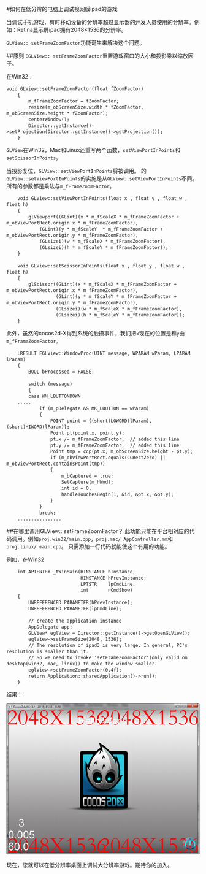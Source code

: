 #如何在低分辨的电脑上调试视网膜ipad的游戏

当调试手机游戏，有时移动设备的分辨率超过显示器的开发人员使用的分辨率。例如：Retina显示屏ipad拥有2048×1536的分辨率。 

`GLView:: setFrameZoomFactor`功能诞生来解决这个问题。

##原则 
`EGLView:: setFrameZoomFactor`重置游戏窗口的大小和投影乘以缩放因子。 

在Win32：

```
void GLView::setFrameZoomFactor(float fZoomFactor)
    {
        m_fFrameZoomFactor = fZoomFactor;
        resize(m_obScreenSize.width * fZoomFactor, m_obScreenSize.height * fZoomFactor);
        centerWindow();
        Director::getInstance()->setProjection(Director::getInstance()->getProjection());
    }
```

`GLView`在Win32，Mac和Linux还重写两个函数，`setViewPortInPoints`和`setScissorInPoints`。 

当投影复位，`GLView::setViewPortInPoints`将被调用。 
的`GLView::setViewPortInPoints`的实施是从`GLView::setViewPortInPoints`不同。 
所有的参数都是乘法与`m_fFrameZoomFactor`。

```
    void GLView::setViewPortInPoints(float x , float y , float w , float h)
    {
        glViewport((GLint)(x * m_fScaleX * m_fFrameZoomFactor + m_obViewPortRect.origin.x * m_fFrameZoomFactor),
            (GLint)(y * m_fScaleY  * m_fFrameZoomFactor + m_obViewPortRect.origin.y * m_fFrameZoomFactor),
            (GLsizei)(w * m_fScaleX * m_fFrameZoomFactor),
            (GLsizei)(h * m_fScaleY * m_fFrameZoomFactor));
    }

    void GLView::setScissorInPoints(float x , float y , float w , float h)
    {
        glScissor((GLint)(x * m_fScaleX * m_fFrameZoomFactor + m_obViewPortRect.origin.x * m_fFrameZoomFactor),
                  (GLint)(y * m_fScaleY * m_fFrameZoomFactor + m_obViewPortRect.origin.y * m_fFrameZoomFactor),
                  (GLsizei)(w * m_fScaleX * m_fFrameZoomFactor),
                  (GLsizei)(h * m_fScaleY * m_fFrameZoomFactor));
    }
```

此外，虽然的cocos2d-X得到系统的触摸事件，我们把`x`现在的位置是和`y`由`m_fFrameZoomFactor`。

```
    LRESULT EGLView::WindowProc(UINT message, WPARAM wParam, LPARAM lParam)
    {
        BOOL bProcessed = FALSE;

        switch (message)
        {
        case WM_LBUTTONDOWN:
    .....
            if (m_pDelegate && MK_LBUTTON == wParam)
            {
                POINT point = {(short)LOWORD(lParam), (short)HIWORD(lParam)};
                Point pt(point.x, point.y);
                pt.x /= m_fFrameZoomFactor;  // added this line
                pt.y /= m_fFrameZoomFactor;  // added this line
                Point tmp = ccp(pt.x, m_obScreenSize.height - pt.y);
                if (m_obViewPortRect.equals(CCRectZero) || m_obViewPortRect.containsPoint(tmp))
                {
                    m_bCaptured = true;
                    SetCapture(m_hWnd);
                    int id = 0;
                    handleTouchesBegin(1, &id, &pt.x, &pt.y);
                }
            }
            break;
    ................
```

##在哪里调用GLView:: setFrameZoomFactor？ 
此功能只能在平台相对应的代码调用。例如`proj.win32/main.cpp`，`proj.mac/ AppController.mm`和`proj.linux/ main.cpp`。 
只需添加一行代码就能使这个有用的功能。 

例如，在Win32

```
    int APIENTRY _tWinMain(HINSTANCE hInstance,
                           HINSTANCE hPrevInstance,
                           LPTSTR    lpCmdLine,
                           int       nCmdShow)
    {
        UNREFERENCED_PARAMETER(hPrevInstance);
        UNREFERENCED_PARAMETER(lpCmdLine);

        // create the application instance
        AppDelegate app;
        GLView* eglView = Director::getInstance()->getOpenGLView();
        eglView->setFrameSize(2048, 1536);
        // The resolution of ipad3 is very large. In general, PC's resolution is smaller than it.
        // So we need to invoke 'setFrameZoomFactor'(only valid on desktop(win32, mac, linux)) to make the window smaller.
        eglView->setFrameZoomFactor(0.4f);
        return Application::sharedApplication()->run();
    }
```

结果：

![img](res/HelloWorld2048x1536.jpg)

现在，您就可以在低分辨率桌面上调试大分辨率游戏。期待你的加入。